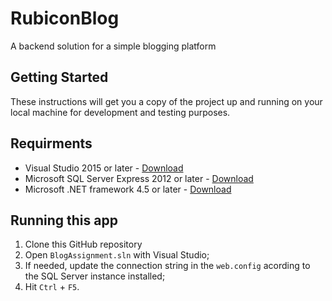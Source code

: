 # RubiconBlog
 A backend solution for a simple blogging platform

## Getting Started

These instructions will get you a copy of the project up and running on your local machine for development and testing purposes. 

## Requirments

* Visual Studio 2015 or later - [Download](https://www.microsoft.com/en-us/download/details.aspx?id=30682)
* Microsoft SQL Server Express 2012 or later - [Download](https://www.microsoft.com/en-us/download/details.aspx?id=29062)
* Microsoft .NET framework 4.5 or later - [Download](https://www.microsoft.com/en-us/download/details.aspx?id=30653)

## Running this app

1. Clone this GitHub repository
2. Open `BlogAssignment.sln` with Visual Studio;
3. If needed, update the connection string in the `web.config` acording to the SQL Server instance installed;   
4. Hit `Ctrl` + `F5`.
